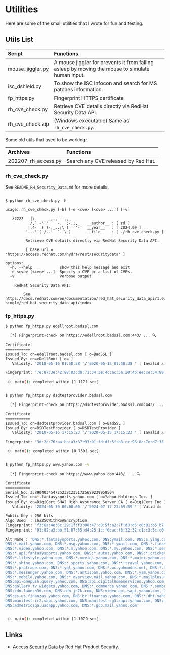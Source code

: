 # Utilities
Here are some of the small utilities that I wrote for fun and testing. 

## Utils List

| Script | Functions |
| :----- | :-------- |
| mouse_jiggler.py | A mouse jiggler for prevents it from falling asleep by moving the mouse to simulate human input. |
| isc_dshield.py | To show the ISC Infocon and search for MS patches information. |
| fp_https.py | Fingerprint HTTPS certificate |
| rh_cve_check.py | Retrieve CVE details directly via RedHat Security Data API. |
| rh_cve_check.zip | (Windows executable) Same as `rh_cve_check.py`. |

Some old utils that used to be working:

| Archives | Functions |
| :------- | :-------- |
| 202207_rh_access.py | Search any CVE released by Red Hat. |

### rh_cve_check.py

See `README_RH_Security_Data.md` for more details.

```console

$ python rh_cve_check.py -h 

usage: rh_cve_check.py [-h] [-e <cve> [<cve> ...]] [-v]

   Zzzzz   |\      _,,,---,,_
           /,`.-'`'    -.  ;-;;,_   __author__ : [ zd ]
          |,4-  ) )-,_..;\ (  `'-'  __year__   : [ 2024.09 ]
         '---''(_/--'  `-'\_)       __file__   : [ ./rh_cve_check.py ]

         Retrieve CVE details directly via RedHat Security Data API.

         [ base_url = 'https://access.redhat.com/hydra/rest/securitydata' ]

options:
  -h, --help            show this help message and exit
  -e <cve> [<cve> ...]  Specify a CVE or a list of CVEs.
  -v                    verbose output

    RedHat Security Data API:

        See https://docs.redhat.com/en/documentation/red_hat_security_data_api/1.0/html-single/red_hat_security_data_api/index

```

### fp_https.py

```bash
$ python fp_https.py edellroot.badssl.com

  [*] Fingerprint-check on https://edellroot.badssl.com:443/ ... 🔍

Certificate
===========
Issued_To: cn=edellroot.badssl.com [ o=BadSSL ]
Issued_By: cn=eDellRoot [ o= ]
   Validity: '2018-05-16 01:58:38 '/'2020-05-15 01:58:38 ' [ Invalid ⚠  ]

Fingerprint: '7e:87:3e:42:88:83:d0:71:34:3e:4c:ac:5a:20:4b:ee:ce:54:89:e0' 👍 [SHA1]

 ⏲  main(): completed within [1.1171 sec].


$ python fp_https.py dsdtestprovider.badssl.com

  [*] Fingerprint-check on https://dsdtestprovider.badssl.com:443/ ... 🔍

Certificate
===========
Issued_To: cn=dsdtestprovider.badssl.com [ o=BadSSL ]
Issued_By: cn=DSDTestProvider [ o=DSDTestProvider ]
   Validity: '2018-05-16 17:15:23 '/'2020-05-15 17:15:23 ' [ Invalid ⚠  ]

Fingerprint: '3d:2c:76:aa:bb:a3:87:93:91:fd:df:5f:b8:cc:96:0c:7e:d7:35:74' 👍 [SHA1]

 ⏲  main(): completed within [0.7591 sec].


$ python fp_https.py www.yahoo.com -v

  [*] Fingerprint-check on https://www.yahoo.com:443/ ... 🔍

Certificate
===========
Serial_No: 3589040345472523812351725689239958504
Issued_To: cn=*.fantasysports.yahoo.com [ o=Yahoo Holdings Inc. ]
Issued_By: cn=DigiCert SHA2 High Assurance Server CA [ o=DigiCert Inc ]
   Validity: '2024-05-30 00:00:00 '/'2024-07-17 23:59:59 ' [ Valid 👍  ]

Public Key : 256 bits
Algo Used  : sha256WithRSAEncryption
Fingerprint: 'f3:6a:4e:6c:29:1f:f3:08:47:c0:5f:a2:7f:d3:d5:c0:01:b5:b7:3f' 👍 [SHA1]
Fingerprint: '91:82:a3:bb:51:87:85:d4:25:1c:f0:ac:f8:32:32:c1:c3:5c:c0:95:9f:06:01:38:d2:b4:7d:98:b0:80:04:ef' 👍 [SHA256]

Alt Name : 'DNS:*.fantasysports.yahoo.com, DNS:ymail.com, DNS:s.yimg.com, DNS:*.yahoo.com, DNS:*.calendar.yahoo.com, DNS:*.groups.yahoo.com,
DNS:*.mail.yahoo.com, DNS:*.msg.yahoo.com, DNS:*.ymail.com, DNS:*.finance.yahoo.com, DNS:*.news.yahoo.com, DNS:de.nachrichten.yahoo.com,
DNS:*.video.yahoo.com, DNS:*.m.yahoo.com, DNS:*.my.yahoo.com, DNS:*.search.yahoo.com, DNS:*.secure.yahoo.com, DNS:*.yahooapis.com, DNS:*.mg.mail.yahoo.com,
DNS:*.api.fantasysports.yahoo.com, DNS:*.autos.yahoo.com, DNS:*.cricket.yahoo.com, DNS:*.football.fantasysports.yahoo.com, DNS:*.games.yahoo.com,
DNS:*.lifestyle.yahoo.com, DNS:*.movies.yahoo.com, DNS:*.mujer.yahoo.com, DNS:*.music.yahoo.com, DNS:*.safely.yahoo.com, DNS:*.screen.yahoo.com,
DNS:*.shine.yahoo.com, DNS:*.sports.yahoo.com, DNS:*.travel.yahoo.com, DNS:*.tv.yahoo.com, DNS:*.weather.yahoo.com, DNS:*.notepad.yahoo.com,
DNS:*.protrade.com, DNS:*.yql.yahoo.com, DNS:*.wc.yahoodns.net, DNS:*.help.yahoo.com, DNS:*.celebrity.yahoo.com, DNS:*.ybp.yahoo.com, DNS:*.geo.yahoo.com,
DNS:*.messenger.yahoo.com, DNS:*.antispam.yahoo.com, DNS:*.ysm.yahoo.com, DNS:video.media.yql.yahoo.com, DNS:*.tripod.yahoo.com, DNS:*.iris.yahoo.com,
DNS:*.mobile.yahoo.com, DNS:*.overview.mail.yahoo.com, DNS:*.mailplus.mail.yahoo.com, DNS:*.xobni.yahoo.com, DNS:onepush.query.yahoo.com,
DNS:api-onepush.query.yahoo.com, DNS:api.digitalhomeservices.yahoo.com, DNS:commsdata.api.yahoo.com, DNS:*.commsdata.api.yahoo.com,
DNS:gallery.tv.widgets.yahoo.com, DNS:*.commerce.yahoo.com, DNS:*.sombrero.yahoo.net, DNS:*.tw.campaign.yahoo.com, DNS:*.dispatcher.yahoo.com,
DNS:cdn.launch3d.com, DNS:cdn.js7k.com, DNS:video-api.sapi.yahoo.com, DNS:manifest.sapi.yahoo.com, DNS:*.vto.commerce.yahoo.com,
DNS:es-us.finanzas.yahoo.com, DNS:br.financas.yahoo.com, DNS:*.dht.yahoo.com, DNS:manifest-bf1.sapi.yahoo.com, DNS:manifest-gq1.sapi.yahoo.com,
DNS:manifest-ir2.sapi.yahoo.com, DNS:manifest-sg3.sapi.yahoo.com, DNS:manifest-ne1.sapi.yahoo.com, DNS:admetrics.uadapp.yahoo.com,
DNS:admetricsqa.uadapp.yahoo.com, DNS:*.gcp.mail.yahoo.com'


 ⏲  main(): completed within [1.1079 sec].

```

<!--
## Screenshots

![rh_access.py](screenshots/RH_Access.png)
-->

## Links

 - Access [Security Data](https://access.redhat.com/security/data/) by Red Hat Product Security.


